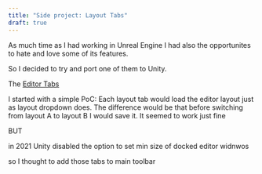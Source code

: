 ```yaml
---
title: "Side project: Layout Tabs"
draft: true
---
```


As much time as I had working in Unreal Engine I had also the opportunites to hate and love some of its features.

So I decided to try and port one of them to Unity.

The [Editor Tabs](https://docs.unrealengine.com/4.27/en-US/Basics/UI/InterfaceOverview/#editortabs)

I started with a simple PoC:
Each layout tab would load the editor layout just as layout dropdown does. The difference would be that before switching from layout A to layout B I would save it.
<Explain logic>
It seemed to work just fine


BUT

in 2021 Unity disabled the option to set min size of docked editor widnwos

so I thought to add those tabs to main toolbar